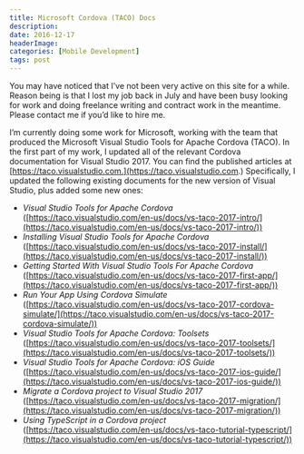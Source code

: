 ```yaml
---
title: Microsoft Cordova (TACO) Docs
description: 
date: 2016-12-17
headerImage: 
categories: [Mobile Development]
tags: post
---
```


You may have noticed that I’ve not been very active on this site for a while. Reason being is that I lost my job back in July and have been busy looking for work and doing freelance writing and contract work in the meantime. Please contact me if you’d like to hire me.

I’m currently doing some work for Microsoft, working with the team that produced the Microsoft Visual Studio Tools for Apache Cordova (TACO). In the first part of my work, I updated all of the relevant Cordova documentation for Visual Studio 2017. You can find the published articles at [https://taco.visualstudio.com.](https://taco.visualstudio.com.) Specifically, I updated the following existing documents for the new version of Visual Studio, plus added some new ones:

*   _Visual Studio Tools for Apache Cordova_ ([https://taco.visualstudio.com/en-us/docs/vs-taco-2017-intro/](https://taco.visualstudio.com/en-us/docs/vs-taco-2017-intro/))
*   _Installing Visual Studio Tools for Apache Cordova_ ([https://taco.visualstudio.com/en-us/docs/vs-taco-2017-install/](https://taco.visualstudio.com/en-us/docs/vs-taco-2017-install/))
*   _Getting Started With Visual Studio Tools For Apache Cordova_ ([https://taco.visualstudio.com/en-us/docs/vs-taco-2017-first-app/](https://taco.visualstudio.com/en-us/docs/vs-taco-2017-first-app/))
*   _Run Your App Using Cordova Simulate_ ([https://taco.visualstudio.com/en-us/docs/vs-taco-2017-cordova-simulate/](https://taco.visualstudio.com/en-us/docs/vs-taco-2017-cordova-simulate/))
*   _Visual Studio Tools for Apache Cordova: Toolsets_ ([https://taco.visualstudio.com/en-us/docs/vs-taco-2017-toolsets/](https://taco.visualstudio.com/en-us/docs/vs-taco-2017-toolsets/))
*   _Visual Studio Tools for Apache Cordova: iOS Guide_ ([https://taco.visualstudio.com/en-us/docs/vs-taco-2017-ios-guide/](https://taco.visualstudio.com/en-us/docs/vs-taco-2017-ios-guide/))
*   _Migrate a Cordova project to Visual Studio 2017_ ([https://taco.visualstudio.com/en-us/docs/vs-taco-2017-migration/](https://taco.visualstudio.com/en-us/docs/vs-taco-2017-migration/))
*   _Using TypeScript in a Cordova project_ ([https://taco.visualstudio.com/en-us/docs/vs-taco-tutorial-typescript/](https://taco.visualstudio.com/en-us/docs/vs-taco-tutorial-typescript/))